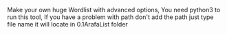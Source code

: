 Make your own huge Wordlist with advanced options,
You need python3 to run this tool,
If you have a problem with path don't add the path just type file name it will locate in 0.1ArafaList folder
